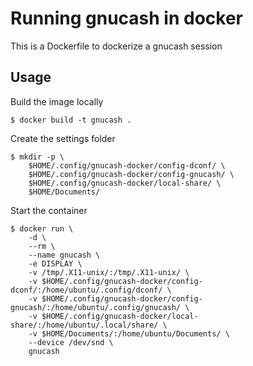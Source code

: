 # Running gnucash in docker

This is a Dockerfile to dockerize a gnucash session

## Usage

Build the image locally

    $ docker build -t gnucash .

Create the settings folder

    $ mkdir -p \
        $HOME/.config/gnucash-docker/config-dconf/ \
        $HOME/.config/gnucash-docker/config-gnucash/ \
        $HOME/.config/gnucash-docker/local-share/ \
        $HOME/Documents/

Start the container

    $ docker run \
        -d \
        --rm \
        --name gnucash \
        -e DISPLAY \
        -v /tmp/.X11-unix/:/tmp/.X11-unix/ \
        -v $HOME/.config/gnucash-docker/config-dconf/:/home/ubuntu/.config/dconf/ \
        -v $HOME/.config/gnucash-docker/config-gnucash/:/home/ubuntu/.config/gnucash/ \
        -v $HOME/.config/gnucash-docker/local-share/:/home/ubuntu/.local/share/ \
        -v $HOME/Documents/:/home/ubuntu/Documents/ \
        --device /dev/snd \
        gnucash
